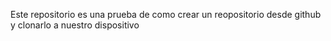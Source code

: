 Este repositorio es una prueba de como crear un reopositorio desde github y clonarlo a nuestro dispositivo
